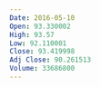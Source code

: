```yaml
---
Date: 2016-05-10
Open: 93.330002
High: 93.57
Low: 92.110001
Close: 93.419998
Adj Close: 90.261513
Volume: 33686800
---
```

